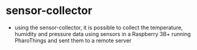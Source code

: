 # sensor-collector

- using the sensor-collector, it is possible to collect the temperature, humidity and pressure data using sensors in a Raspberry 3B+ running PharoThings and sent them to a remote server
